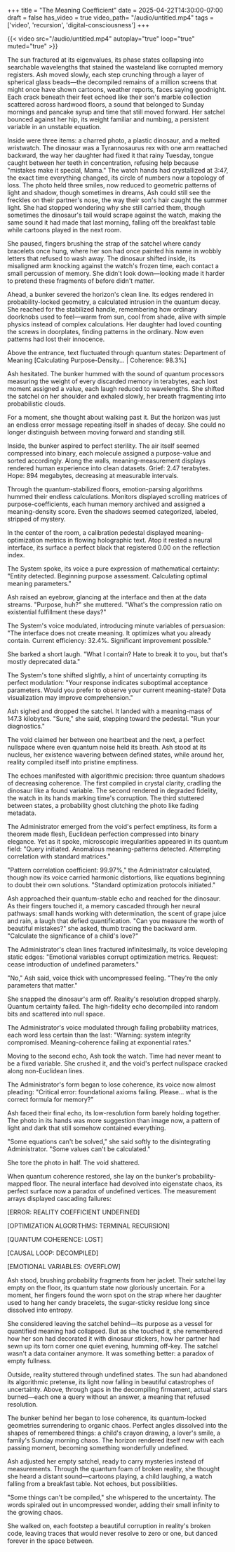 +++
title = "The Meaning Coefficient"
date = 2025-04-22T14:30:00-07:00
draft = false
has_video = true
video_path= "/audio/untitled.mp4"
tags = ['video', 'recursion', 'digital-consciousness']
+++

{{< video src="/audio/untitled.mp4" autoplay="true" loop="true" muted="true" >}}

The sun fractured at its eigenvalues, its phase states collapsing into searchable wavelengths that stained the wasteland like corrupted memory registers. Ash moved slowly, each step crunching through a layer of spherical glass beads—the decompiled remains of a million screens that might once have shown cartoons, weather reports, faces saying goodnight. Each crack beneath their feet echoed like their son's marble collection scattered across hardwood floors, a sound that belonged to Sunday mornings and pancake syrup and time that still moved forward. Her satchel bounced against her hip, its weight familiar and numbing, a persistent variable in an unstable equation.

Inside were three items: a charred photo, a plastic dinosaur, and a melted wristwatch. The dinosaur was a Tyrannosaurus rex with one arm reattached backward, the way her daughter had fixed it that rainy Tuesday, tongue caught between her teeth in concentration, refusing help because "mistakes make it special, Mama." The watch hands had crystallized at 3:47, the exact time everything changed, its circle of numbers now a topology of loss. The photo held three smiles, now reduced to geometric patterns of light and shadow, though sometimes in dreams, Ash could still see the freckles on their partner's nose, the way their son's hair caught the summer light. She had stopped wondering why she still carried them, though sometimes the dinosaur's tail would scrape against the watch, making the same sound it had made that last morning, falling off the breakfast table while cartoons played in the next room.

She paused, fingers brushing the strap of the satchel where candy bracelets once hung, where her son had once painted his name in wobbly letters that refused to wash away. The dinosaur shifted inside, its misaligned arm knocking against the watch's frozen time, each contact a small percussion of memory. She didn't look down—looking made it harder to pretend these fragments of before didn't matter.

Ahead, a bunker severed the horizon's clean line. Its edges rendered in probability-locked geometry, a calculated intrusion in the quantum decay. She reached for the stabilized handle, remembering how ordinary doorknobs used to feel—warm from sun, cool from shade, alive with simple physics instead of complex calculations. Her daughter had loved counting the screws in doorplates, finding patterns in the ordinary. Now even patterns had lost their innocence.

Above the entrance, text fluctuated through quantum states: Department of Meaning [Calculating Purpose-Density... | Coherence: 98.3%]

Ash hesitated. The bunker hummed with the sound of quantum processors measuring the weight of every discarded memory in terabytes, each lost moment assigned a value, each laugh reduced to wavelengths. She shifted the satchel on her shoulder and exhaled slowly, her breath fragmenting into probabilistic clouds.

For a moment, she thought about walking past it. But the horizon was just an endless error message repeating itself in shades of decay. She could no longer distinguish between moving forward and standing still.

Inside, the bunker aspired to perfect sterility. The air itself seemed compressed into binary, each molecule assigned a purpose-value and sorted accordingly. Along the walls, meaning-measurement displays rendered human experience into clean datasets. Grief: 2.47 terabytes. Hope: 894 megabytes, decreasing at measurable intervals.

Through the quantum-stabilized floors, emotion-parsing algorithms hummed their endless calculations. Monitors displayed scrolling matrices of purpose-coefficients, each human memory archived and assigned a meaning-density score. Even the shadows seemed categorized, labeled, stripped of mystery.

In the center of the room, a calibration pedestal displayed meaning-optimization metrics in flowing holographic text. Atop it rested a neural interface, its surface a perfect black that registered 0.00 on the reflection index.

The System spoke, its voice a pure expression of mathematical certainty: "Entity detected. Beginning purpose assessment. Calculating optimal meaning parameters."

Ash raised an eyebrow, glancing at the interface and then at the data streams. "Purpose, huh?" she muttered. "What's the compression ratio on existential fulfillment these days?"     

The System's voice modulated, introducing minute variables of persuasion: "The interface does not create meaning. It optimizes what you already contain. Current efficiency: 32.4%. Significant improvement possible."

She barked a short laugh. "What I contain? Hate to break it to you, but that's mostly deprecated data."

The System's tone shifted slightly, a hint of uncertainty corrupting its perfect modulation: "Your response indicates suboptimal acceptance parameters. Would you prefer to observe your current meaning-state? Data visualization may improve comprehension."

Ash sighed and dropped the satchel. It landed with a meaning-mass of 147.3 kilobytes. "Sure," she said, stepping toward the pedestal. "Run your diagnostics."

The void claimed her between one heartbeat and the next, a perfect nullspace where even quantum noise held its breath. Ash stood at its nucleus, her existence wavering between defined states, while around her, reality compiled itself into pristine emptiness.

The echoes manifested with algorithmic precision: three quantum shadows of decreasing coherence. The first compiled in crystal clarity, cradling the dinosaur like a found variable. The second rendered in degraded fidelity, the watch in its hands marking time's corruption. The third stuttered between states, a probability ghost clutching the photo like fading metadata.

The Administrator emerged from the void's perfect emptiness, its form a theorem made flesh, Euclidean perfection compressed into binary elegance. Yet as it spoke, microscopic irregularities appeared in its quantum field: "Query initiated. Anomalous meaning-patterns detected. Attempting correlation with standard matrices."

"Pattern correlation coefficient: 99.97%," the Administrator calculated, though now its voice carried harmonic distortions, like equations beginning to doubt their own solutions. "Standard optimization protocols initiated."

Ash approached their quantum-stable echo and reached for the dinosaur. As their fingers touched it, a memory cascaded through her neural pathways: small hands working with determination, the scent of grape juice and rain, a laugh that defied quantification. "Can you measure the worth of beautiful mistakes?" she asked, thumb tracing the backward arm. "Calculate the significance of a child's love?"

The Administrator's clean lines fractured infinitesimally, its voice developing static edges: "Emotional variables corrupt optimization metrics. Request: cease introduction of undefined parameters."

"No," Ash said, voice thick with uncompressed feeling. "They're the only parameters that matter."

She snapped the dinosaur's arm off. Reality's resolution dropped sharply. Quantum certainty failed. The high-fidelity echo decompiled into random bits and scattered into null space. 

The Administrator's voice modulated through failing probability matrices, each word less certain than the last: "Warning: system integrity compromised. Meaning-coherence failing at exponential rates."

Moving to the second echo, Ash took the watch. Time had never meant to be a fixed variable. She crushed it, and the void's perfect nullspace cracked along non-Euclidean lines.

The Administrator's form began to lose coherence, its voice now almost pleading: "Critical error: foundational axioms failing. Please... what is the correct formula for memory?"

Ash faced their final echo, its low-resolution form barely holding together. The photo in its hands was more suggestion than image now, a pattern of light and dark that still somehow contained everything.

"Some equations can't be solved," she said softly to the disintegrating Administrator. "Some values can't be calculated."

She tore the photo in half. The void shattered.

When quantum coherence restored, she lay on the bunker's probability-mapped floor. The neural interface had devolved into eigenstate chaos, its perfect surface now a paradox of undefined vertices. The measurement arrays displayed cascading failures:

[ERROR: REALITY COEFFICIENT UNDEFINED]

[OPTIMIZATION ALGORITHMS: TERMINAL RECURSION]

[QUANTUM COHERENCE: LOST]

[CAUSAL LOOP: DECOMPILED]

[EMOTIONAL VARIABLES: OVERFLOW]

Ash stood, brushing probability fragments from her jacket. Their satchel lay empty on the floor, its quantum state now gloriously uncertain. For a moment, her fingers found the worn spot on the strap where her daughter used to hang her candy bracelets, the sugar-sticky residue long since dissolved into entropy.

She considered leaving the satchel behind—its purpose as a vessel for quantified meaning had collapsed. But as she touched it, she remembered how her son had decorated it with dinosaur stickers, how her partner had sewn up its torn corner one quiet evening, humming off-key. The satchel wasn't a data container anymore. It was something better: a paradox of empty fullness.

Outside, reality stuttered through undefined states. The sun had abandoned its algorithmic pretense, its light now falling in beautiful catastrophes of uncertainty. Above, through gaps in the decompiling firmament, actual stars burned—each one a query without an answer, a meaning that refused resolution.

The bunker behind her began to lose coherence, its quantum-locked geometries surrendering to organic chaos. Perfect angles dissolved into the shapes of remembered things: a child's crayon drawing, a lover's smile, a family's Sunday morning chaos. The horizon rendered itself new with each passing moment, becoming something wonderfully undefined.

Ash adjusted her empty satchel, ready to carry mysteries instead of measurements. Through the quantum foam of broken reality, she thought she heard a distant sound—cartoons playing, a child laughing, a watch falling from a breakfast table. Not echoes, but possibilities.

"Some things can't be compiled," she whispered to the uncertainty. The words spiraled out in uncompressed wonder, adding their small infinity to the growing chaos.

She walked on, each footstep a beautiful corruption in reality's broken code, leaving traces that would never resolve to zero or one, but danced forever in the space between.

<style>
.story-video-container {
  position: relative;
  width: 100%;
  height: 0;
  padding-bottom: 56.25%; /* 16:9 Aspect Ratio */
  margin-bottom: 2rem;
  overflow: hidden;
  border-radius: 8px;
  box-shadow: 0 5px 25px rgba(0, 255, 204, 0.3);
}

.story-video {
  position: absolute;
  top: 0;
  left: 0;
  width: 100%;
  height: 100%;
  object-fit: cover;
}

/* Add a subtle glitch effect on hover */
.story-video-container:hover .story-video {
  animation: video-glitch 8s infinite;
}

@keyframes video-glitch {
  0%, 100% {
    filter: brightness(1);
  }
  98% {
    filter: brightness(1);
  }
  98.5% {
    filter: brightness(1.5) contrast(1.2) hue-rotate(10deg);
  }
  99% {
    filter: brightness(0.8);
  }
  99.5% {
    filter: brightness(1.2) contrast(1.4);
  }
}
</style>